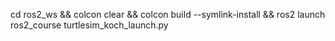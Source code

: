 cd ros2_ws && colcon clear && colcon build --symlink-install && ros2 launch ros2_course turtlesim_koch_launch.py
